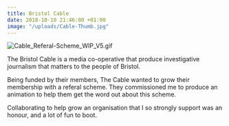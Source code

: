 ```yaml
---
title: Bristol Cable
date: 2018-10-10 21:46:00 +01:00
image: "/uploads/Cable-Thumb.jpg"
---
```


![Cable_Referal-Scheme_WIP_V5.gif](/uploads/Cable_Referal-Scheme_WIP_V5.gif)

The Bristol Cable is a media co-operative that produce investigative journalism that matters to the people of Bristol.

Being funded by their members, The Cable wanted to grow their membership with a referal scheme. They commissioned me to produce an animation to help them get the word out about this scheme.

Collaborating to help grow an organisation that I so strongly support was an honour, and a lot of fun to boot.